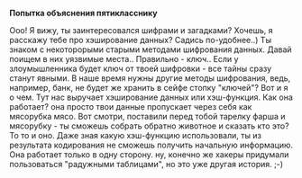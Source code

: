 **Попытка объяснения пятикласснику**

Ооо! Я вижу, ты заинтересовался шифрами и загадками? Хочешь, я расскажу тебе про хэширование данных?
Садись по-удобнее..)
Ты знаком с некоторорыми старыми методами шифрования данных. Давай поищем в них уязвимые места.. Правильно - ключ.. Если у злоумышленника будет ключ от твоей шифровки - все тайны сразу станут явными. В наше время нужны 
другие методы шифрования, ведь, например, банк, не будет же хранить в сейфе стопку "ключей"? Вот и я о чем.
Тут нас выручает хэширование данных или хэш-функция. Как она работает?
она просто твои данные пропускает через себя как мясорубка мясо. Вот смотри, поставили перед тобой тарелку фарша и мясорубку - ты сможешь собрать обратно животное и сказать кто это? То то и оно. Даже зная какую хэш-функцию использовали, ты из результата кодирования не сможешь получить начальную информацию. Она работает только в одну сторону.
ну, конечно же хакеры придумали пользоваться "радужными таблицами", но это уже другая история. ;-)